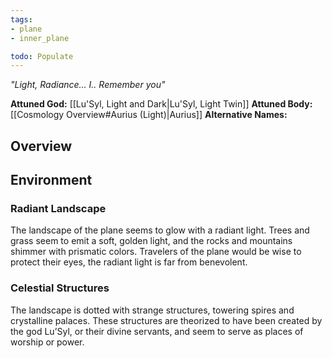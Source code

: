 ```yaml
---
tags:
- plane
- inner_plane

todo: Populate
---
```

*"Light, Radiance... I.. Remember you"*

**Attuned God:** [[Lu'Syl, Light and Dark|Lu'Syl, Light Twin]]
**Attuned Body:** [[Cosmology Overview#Aurius (Light)|Aurius]]
**Alternative Names:** 
## Overview
## Environment
### Radiant Landscape
The landscape of the plane seems to glow with a radiant light. Trees and grass seem to emit a soft, golden light, and the rocks and mountains shimmer with prismatic colors. Travelers of the plane would be wise to protect their eyes, the radiant light is far from benevolent.
### Celestial Structures
The landscape is dotted with strange structures, towering spires and crystalline palaces. These structures are theorized to have been created by the god Lu’Syl, or their divine servants, and seem to serve as places of worship or power.